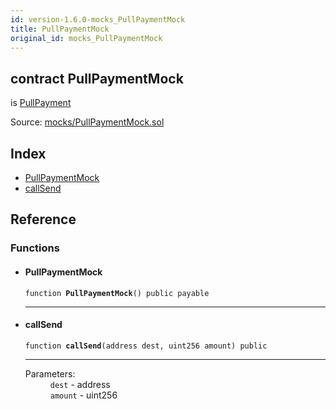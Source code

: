```yaml
---
id: version-1.6.0-mocks_PullPaymentMock
title: PullPaymentMock
original_id: mocks_PullPaymentMock
---
```


<div class="contract-doc"><div class="contract"><h2 class="contract-header"><span class="contract-kind">contract</span> PullPaymentMock</h2><p class="base-contracts"><span>is</span> <a href="payment_PullPayment.html">PullPayment</a></p><div class="source">Source: <a href="https://github.com/OpenZeppelin/zeppelin-solidity/blob/v1.6.0/contracts/mocks/PullPaymentMock.sol" target="_blank">mocks/PullPaymentMock.sol</a></div></div><div class="index"><h2>Index</h2><ul><li><a href="mocks_PullPaymentMock.html#PullPaymentMock">PullPaymentMock</a></li><li><a href="mocks_PullPaymentMock.html#callSend">callSend</a></li></ul></div><div class="reference"><h2>Reference</h2><div class="functions"><h3>Functions</h3><ul><li><div class="item function"><span id="PullPaymentMock" class="anchor-marker"></span><h4 class="name">PullPaymentMock</h4><div class="body"><code class="signature">function <strong>PullPaymentMock</strong><span>() </span><span>public </span><span>payable </span></code><hr/></div></div></li><li><div class="item function"><span id="callSend" class="anchor-marker"></span><h4 class="name">callSend</h4><div class="body"><code class="signature">function <strong>callSend</strong><span>(address dest, uint256 amount) </span><span>public </span></code><hr/><dl><dt><span class="label-parameters">Parameters:</span></dt><dd><div><code>dest</code> - address</div><div><code>amount</code> - uint256</div></dd></dl></div></div></li></ul></div></div></div>
